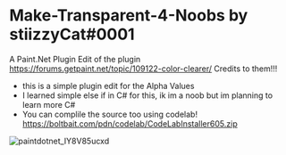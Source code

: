 # Make-Transparent-4-Noobs by stiizzyCat#0001
A Paint.Net Plugin Edit of the plugin https://forums.getpaint.net/topic/109122-color-clearer/ Credits to them!!!
- this is a simple plugin edit for the Alpha Values
- I learned simple else if in C# for this, ik im a noob but im planning to learn more C#
- You can complile the source too using codelab! https://boltbait.com/pdn/codelab/CodeLabInstaller605.zip

![paintdotnet_IY8V85ucxd](https://user-images.githubusercontent.com/90114741/168458376-55af273d-21b5-49e3-8739-06b05cf48adc.png)
